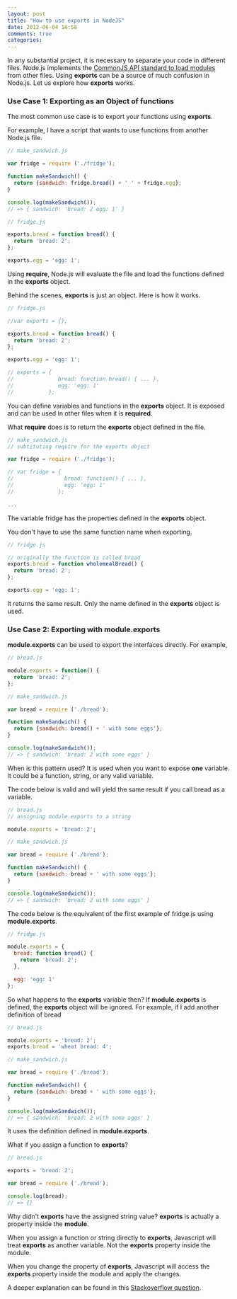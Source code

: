 ```yaml
---
layout: post
title: "How to use exports in NodeJS"
date: 2012-06-04 16:58
comments: true
categories:
---
```


In any substantial project, it is necessary to separate your code in different files. Node.js implements the [CommonJS API standard to load modules](http://www.commonjs.org/specs/modules/1.0/) from other files. Using __exports__ can be a source of much confusion in Node.js. Let us explore how __exports__ works.

<!-- more -->

### Use Case 1: Exporting as an Object of functions

The most common use case is to export your functions using __exports__.

For example, I have a script that wants to use functions from another Node.js file.

``` javascript
// make_sandwich.js

var fridge = require ('./fridge');

function makeSandwich() {
  return {sandwich: fridge.bread() + ' ' + fridge.egg};
}

console.log(makeSandwich());
// => { sandwich: 'bread: 2 egg: 1' }
```

``` javascript
// fridge.js

exports.bread = function bread() {
  return 'bread: 2';
};

exports.egg = 'egg: 1';
```

Using __require__, Node.js will evaluate the file and load the functions defined in the __exports__ object.

Behind the scenes, __exports__ is just an object. Here is how it works.

``` javascript
// fridge.js

//var exports = {};

exports.bread = function bread() {
  return 'bread: 2';
};

exports.egg = 'egg: 1';

// exports = {
//              bread: function bread() { ... },
//              egg: 'egg: 1'
//           };
```

You can define variables and functions in the __exports__ object. It is exposed and can be used in other files when it is __required__.

What __require__ does is to return the __exports__ object defined in the file.

``` javascript
// make_sandwich.js
// subtituting require for the exports object

var fridge = require ('./fridge');

// var fridge = {
//                bread: function() { ... },
//                egg: 'egg: 1'
//              };

...
```

The variable fridge has the properties defined in the __exports__ object.

You don't have to use the same function name when exporting.

``` javascript
// fridge.js

// originally the function is called bread
exports.bread = function wholemealBread() {
  return 'bread: 2';
};

exports.egg = 'egg: 1';
```

It returns the same result. Only the name defined in the __exports__ object is used.

### Use Case 2: Exporting with module.exports

__module.exports__ can be used to export the interfaces directly. For example,

``` javascript
// bread.js

module.exports = function() {
  return 'bread: 2';
};
```

``` javascript
// make_sandwich.js

var bread = require ('./bread');

function makeSandwich() {
  return {sandwich: bread() + ' with some eggs'};
}

console.log(makeSandwich());
// => { sandwich: 'bread: 2 with some eggs' }
```

When is this pattern used? It is used when you want to expose __one__ variable. It could be a function, string, or any valid variable.

The code below is valid and will yield the same result if you call bread as a variable.

``` javascript
// bread.js
// assigning module.exports to a string

module.exports = 'bread: 2';
```

``` javascript
// make_sandwich.js

var bread = require ('./bread');

function makeSandwich() {
  return {sandwich: bread + ' with some eggs'};
}

console.log(makeSandwich());
// => { sandwich: 'bread: 2 with some eggs' }
```

The code below is the equivalent of the first example of fridge.js using __module.exports__.

``` javascript
// fridge.js

module.exports = {
  bread: function bread() {
    return 'bread: 2';
  },

  egg: 'egg: 1'
};
```

So what happens to the __exports__ variable then? If __module.exports__ is defined, the __exports__ object will be ignored. For example, if I add another definition of bread

``` javascript
// bread.js

module.exports = 'bread: 2';
exports.bread = 'wheat bread: 4';
```

``` javascript
// make_sandwich.js

var bread = require ('./bread');

function makeSandwich() {
  return {sandwich: bread + ' with some eggs'};
}

console.log(makeSandwich());
// => { sandwich: 'bread: 2 with some eggs' }
```

It uses the definition defined in __module.exports__.

What if you assign a function to __exports__?

``` javascript
// bread.js

exports = 'bread: 2';
```

``` javascript
var bread = require ('./bread');

console.log(bread);
// => {}
```

Why didn't __exports__ have the assigned string value? __exports__ is actually a property inside the __module__.

When you assign a function or string directly to __exports__, Javascript will treat __exports__ as another variable. Not the __exports__ property inside the module.

When you change the property of __exports__, Javascript will access the __exports__ property inside the module and apply the changes.

A deeper explanation can be found in this [Stackoverflow question](http://stackoverflow.com/questions/518000/is-javascript-a-pass-by-reference-or-pass-by-value-language).

